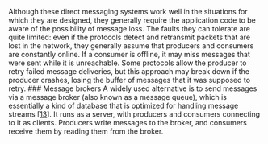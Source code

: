 Although these direct messaging systems work well in the situations for which they are designed,
they generally require the application code to be aware of the possibility of message loss. The
faults they can tolerate are quite limited: even if the protocols detect and retransmit packets that
are lost in the network, they generally assume that producers and consumers are constantly online. If a consumer is offline, it may miss messages that were sent while it is unreachable. Some
protocols allow the producer to retry failed message deliveries, but this approach may break down if
the producer crashes, losing the buffer of messages that it was supposed to retry. ### Message brokers 
A widely used alternative is to send messages via a message broker (also known as a message
queue), which is essentially a kind of database that is optimized for handling message streams
[[13](ch11.html#Gray1995tn)]. It runs as a server,
with producers and consumers connecting to it as clients. Producers write messages to the broker,
and consumers receive them by reading them from the broker.